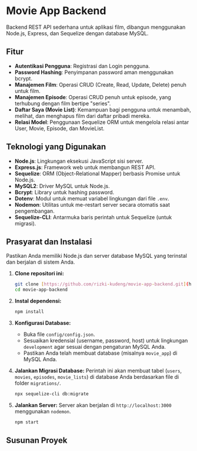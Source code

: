 # Movie App Backend

Backend REST API sederhana untuk aplikasi film, dibangun menggunakan Node.js, Express, dan Sequelize dengan database MySQL.

## Fitur

* **Autentikasi Pengguna**: Registrasi dan Login pengguna.
* **Password Hashing**: Penyimpanan password aman menggunakan bcrypt.
* **Manajemen Film**: Operasi CRUD (Create, Read, Update, Delete) penuh untuk film.
* **Manajemen Episode**: Operasi CRUD penuh untuk episode, yang terhubung dengan film bertipe "series".
* **Daftar Saya (Movie List)**: Kemampuan bagi pengguna untuk menambah, melihat, dan menghapus film dari daftar pribadi mereka.
* **Relasi Model**: Penggunaan Sequelize ORM untuk mengelola relasi antar User, Movie, Episode, dan MovieList.

## Teknologi yang Digunakan

* **Node.js**: Lingkungan eksekusi JavaScript sisi server.
* **Express.js**: Framework web untuk membangun REST API.
* **Sequelize**: ORM (Object-Relational Mapper) berbasis Promise untuk Node.js.
* **MySQL2**: Driver MySQL untuk Node.js.
* **Bcrypt**: Library untuk hashing password.
* **Dotenv**: Modul untuk memuat variabel lingkungan dari file `.env`.
* **Nodemon**: Utilitas untuk me-restart server secara otomatis saat pengembangan.
* **Sequelize-CLI**: Antarmuka baris perintah untuk Sequelize (untuk migrasi).

## Prasyarat dan Instalasi

Pastikan Anda memiliki Node.js dan server database MySQL yang terinstal dan berjalan di sistem Anda.

1.  **Clone repositori ini:**
    ```bash
    git clone [https://github.com/rizki-kudeng/movie-app-backend.git](https://github.com/rizki-kudeng/movie-app-backend.git)
    cd movie-app-backend
    ```

2.  **Instal dependensi:**
    ```bash
    npm install
    ```

3.  **Konfigurasi Database:**
    * Buka file `config/config.json`.
    * Sesuaikan kredensial (username, password, host) untuk lingkungan `development` agar sesuai dengan pengaturan MySQL Anda.
    * Pastikan Anda telah membuat database (misalnya `movie_app`) di MySQL Anda.

4.  **Jalankan Migrasi Database:**
    Perintah ini akan membuat tabel (`users`, `movies`, `episodes`, `movie_lists`) di database Anda berdasarkan file di folder `migrations/`.
    ```bash
    npx sequelize-cli db:migrate
    ```

5.  **Jalankan Server:**
    Server akan berjalan di `http://localhost:3000` menggunakan `nodemon`.
    ```bash
    npm start
    ```

## Susunan Proyek